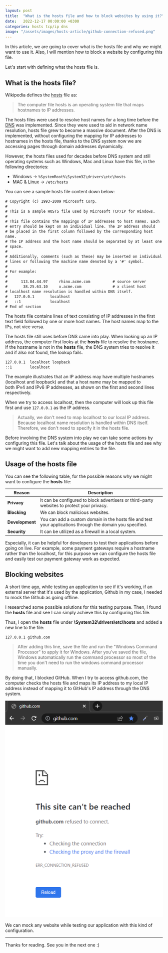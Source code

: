 ```yaml
---
layout: post
title:  "What is the hosts file and how to block websites by using it?"
date:   2022-12-17 00:00:00 +0300
categories: hosts tcp/ip dns
image: "/assets/images/hosts-article/github-connection-refused.png"
---
```


In this article, we are going to cover what is the hosts file and why we might want to use it. Also, I will mention how to block a website by configuring this file. 

Let's start with defining what the hosts file is.

## What is the hosts file?

Wikipedia defines the [hosts](https://en.wikipedia.org/wiki/Hosts_(file)) file as:

> The computer file hosts is an operating system file that maps hostnames to IP addresses. 

The hosts files were used to resolve host names for a long time before the [DNS](https://en.wikipedia.org/wiki/Domain_Name_System) was implemented. Since they were used to aid in network name resolution, hosts file grew to become a massive document. After the DNS is implemented, without configuring the mapping for IP addresses to hostnames in the hosts file, thanks to the DNS system now we are accessing pages through domain addresses dynamically.

However, the hosts files used for decades before DNS system and still operating systems such as Windows, Mac and Linux have this file, in the following directories:

* Windows -> `%SystemRoot%\System32\drivers\etc\hosts`
* MAC & Linux -> `/etc/hosts`

You can see a sample hosts file content down below:

```
# Copyright (c) 1993-2009 Microsoft Corp.
#
# This is a sample HOSTS file used by Microsoft TCP/IP for Windows.
#
# This file contains the mappings of IP addresses to host names. Each
# entry should be kept on an individual line. The IP address should
# be placed in the first column followed by the corresponding host name.
# The IP address and the host name should be separated by at least one
# space.
#
# Additionally, comments (such as these) may be inserted on individual
# lines or following the machine name denoted by a '#' symbol.
#
# For example:
#
#      113.84.44.97     rhino.acme.com          # source server
#       38.25.63.10     x.acme.com              # x client host
# localhost name resolution is handled within DNS itself.
#	127.0.0.1       localhost
#	::1             localhost
# End of section
```

The hosts file contains lines of text consisting of IP addresses in the first text field followed by one or more host names. The host names map to the IPs, not vice versa.

The hosts file still uses before DNS came into play. When looking up an IP address, the computer first looks at the **hosts** file to resolve the hostname. If the hostname is not in the **hosts** file, the DNS system tries to resolve it and if also not found, the lookup fails.

```
127.0.0.1  localhost loopback
::1        localhost
```

The example illustrates that an IP address may have multiple hostnames (localhost and loopback) and that a host name may be mapped to both IPv4 and IPv6 IP addresses, as shown on the first and second lines respectively. 

When we try to access localhost, then the computer will look up this file first and use `127.0.0.1` as the IP address. 

> Actually, we don't need to map localhost to our local IP address. Because localhost name resolution is handled within DNS itself. Therefore, we don't need to specify it in the hosts file.

Before involving the DNS system into play we can take some actions by configuring this file. Let's talk about the usage of the hosts file and see why we might want to add new mapping entries to the file.

## Usage of the hosts file

You can see the following table, for the possible reasons why we might want to configure the **hosts** file:

| Reason | Description |
|---|---|
| **Privacy** | It can be configured to block advertisers or third-party websites to protect your privacy. |
| **Blocking**  | We can block malicious websites. |
| **Development** | You can add a custom domain in the hosts file and test your applications through the domain you specified. |
| **Security** | It can be utilized as a firewall in a local system. |

Especially, it can be helpful for developers to test their applications before going on live. For example, some payment gateways require a hostname rather than the localhost, for this purpose we can configure the hosts file and easily test our payment gateway work as expected.

## Blocking websites

A short time ago, while testing an application to see if it's working, if an external server that it's used by the application, Github in my case, I needed to mock the Github as going offline.

I researched some possible solutions for this testing purpose. Then, I found the **hosts** file and see I can simply achieve this by configuring this file.

Thus, I open the **hosts** file under **\System32\drivers\etc\hosts** and added a new line to the file:

```
127.0.0.1 github.com
```

> After adding this line, save the file and run the "Windows Command Processor" to apply it for Windows. After you've saved the file, Windows automatically run the command processor so most of the time you don't need to run the windows command processor manually.

By doing that, I blocked GitHub. When I try to access github.com, the computer checks the hosts file and maps its IP address to my local IP address instead of mapping it to GitHub's IP address through the DNS system. 

![Github Connection Refused](/assets/images/hosts-article/github-connection-refused.png)

We can mock any website while testing our application with this kind of configuration.

---

Thanks for reading. See you in the next one :)
